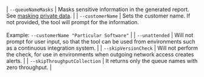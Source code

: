 | <nobr>`--queueNameMasks`</nobr> | Masks sensitive information in the generated report. See [masking private data](/nservicebus/throughput-tool/#masking-private-data). |
| <nobr>`--customerName`</nobr> | Sets the customer name. If not provided, the tool will prompt for the information.<br/><br/>Example: `--customerName "Particular Software"` |
| <nobr>`--unattended`</nobr> | Will not prompt for user input, so that the tool can be used from environments such as a continuous integration system. |
| <nobr>`--skipVersionCheck`</nobr> | Will not perform the check, for use in environments when outgoing network access creates alerts. |
| <nobr>`--skipThroughputCollection`</nobr> | It returns only the queue names with zero throughput. |
